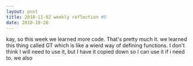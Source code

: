 ```yaml
---
layout: post
title: 2018-11-02 weekly reflection #5
date: 2018-10-20
---
```


kay, so this week we learned more code. That's pretty much it. we learned this thing called GT which is like a wierd way of defining functions. I don't think I will need to use it, but I have it copied down so I can use it if i need to. we also
